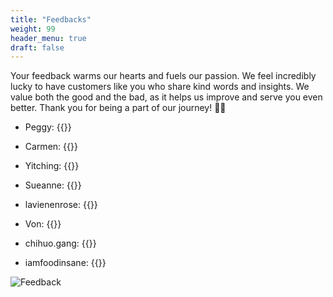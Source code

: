 ```yaml
---
title: "Feedbacks"
weight: 99
header_menu: true
draft: false
---
```

Your feedback warms our hearts and fuels our passion. We feel incredibly lucky to have customers like you who share kind words and insights. We value both the good and the bad, as it helps us improve and serve you even better. Thank you for being a part of our journey!  🙌💖

- Peggy: {{<extlink text="My favorite is GoChuJang Chicken Breast！" href="https://www.facebook.com/plugins/post.php?href=https%3A%2F%2Fwww.facebook.com%2Fpeggy.leeheng%2Fposts%2Fpfbid035Gon68R61bK47NpgRGPhhvuofnwTRaDd5AExwE8YqXKvW99LqtTnXDV612SRDVdyl&show_text=true&width=500" icon="fa fa-external-link">}}

- Carmen: {{<extlink text="超级好吃的 @eater.my 鸡胸肉就是标配！" href="https://www.instagram.com/reel/Cd5qxbIDuDO/?utm_source=ig_web_copy_link&igshid=MzRlODBiNWFlZA==" icon="fa fa-external-link">}}

- Yitching: {{<extlink text="Having a good relationship with food @eater.my" href="https://www.instagram.com/p/CZI-ItjvkLb/?utm_source=ig_web_copy_link&igshid=MzRlODBiNWFlZA==" icon="fa fa-external-link">}}

- Sueanne: {{<extlink text="Juicy , delicious & healthy 🤤" href="https://www.instagram.com/p/CUP5dC5pmmO/?utm_source=ig_web_copy_link&igshid=MzRlODBiNWFlZA==" icon="fa fa-external-link">}}

- lavienenrose: {{<extlink text="Healthy prep by @eater.my 🌮🥑🥚" href="https://www.instagram.com/reel/CT9TK6IJ-0S/?utm_source=ig_web_copy_link" icon="fa fa-external-link">}}

- Von: {{<extlink text="Everyone can be a chef now! And thank you @eater.my for sending these sous vide pre marinated chickens." href="https://www.instagram.com/p/CT18VouvOvU/?utm_source=ig_web_copy_link&igshid=MzRlODBiNWFlZA==" icon="fa fa-external-link">}}

- chihuo.gang: {{<extlink text="5分钟就可以吃到 juicy又 holiao 的鸡胸了" href="https://www.instagram.com/p/CTeFROyHTm3/?utm_source=ig_web_copy_link&igshid=MzRlODBiNWFlZA==" icon="fa fa-external-link">}}

- iamfoodinsane: {{<extlink text="撕开包装后再随意地配上不同的配料就是健康又美味的一餐咯！" href="https://www.instagram.com/p/CSHO5o7FfgA/?utm_source=ig_web_copy_link&igshid=MzRlODBiNWFlZA==" icon="fa fa-external-link">}}

![Feedback](https://newsletter.clfportal.org/_UploadedFiles/9e382bcd-7db1-4641-924e-b80f96015e0e.JPG)

